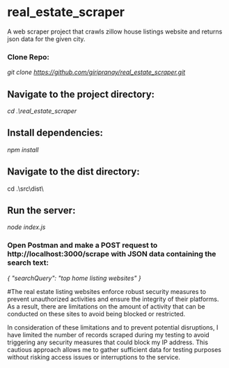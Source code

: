 # real_estate_scraper
A web scraper project that crawls zillow house listings website and returns json data for the given city.


### Clone Repo:   

*git clone https://github.com/giripranay/real_estate_scraper.git*

## Navigate to the project directory:

*cd .\real_estate_scraper*  

## Install dependencies:

*npm install*

## Navigate to the dist directory:

cd .\src\dist\

## Run the server:

*node index.js*


### Open Postman and make a POST request to http://localhost:3000/scrape with JSON data containing the search text:

*{
  "searchQuery": "top home listing websites"
}*


#The real estate listing websites enforce robust security measures to prevent unauthorized activities and ensure the integrity of their platforms. As a result, there are limitations on the amount of activity that can be conducted on these sites to avoid being blocked or restricted.

In consideration of these limitations and to prevent potential disruptions, I have limited the number of records scraped during my testing to avoid triggering any security measures that could block my IP address. This cautious approach allows me to gather sufficient data for testing purposes without risking access issues or interruptions to the service.




